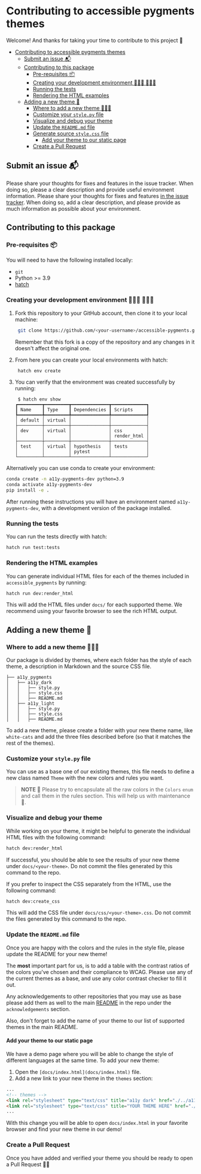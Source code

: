 # Contributing to accessible pygments themes

Welcome! And thanks for taking your time to contribute to this project 🤩

- [Contributing to accessible pygments themes](#contributing-to-accessible-pygments-themes)
  - [Submit an issue 📬](#submit-an-issue-)
  - [Contributing to this package](#contributing-to-this-package)
    - [Pre-requisites 📦](#pre-requisites-)
    - [Creating your development environment 👩🏻‍💻 👨🏼‍💻](#creating-your-development-environment--)
    - [Running the tests](#running-the-tests)
    - [Rendering the HTML examples](#rendering-the-html-examples)
  - [Adding a new theme 🎨](#adding-a-new-theme-)
    - [Where to add a new theme 👩🏼‍🎨](#where-to-add-a-new-theme-)
    - [Customize your `style.py` file](#customize-your-stylepy-file)
    - [Visualize and debug your theme](#visualize-and-debug-your-theme)
    - [Update the `README.md` file](#update-the-readmemd-file)
    - [Generate source `style.css` file](#generate-source-stylecss-file)
      - [Add your theme to our static page](#add-your-theme-to-our-static-page)
    - [Create a Pull Request](#create-a-pull-request)

## Submit an issue 📬

Please share your thoughts for fixes and features in the issue tracker.
When doing so, please a clear description and provide useful environment information.
Please share your thoughts for fixes and features [in the issue tracker](https://github.com/Quansight-Labs/accessible-pygments/issues).
When doing so, add a clear description, and please provide as much information as possible about your environment.

## Contributing to this package

### Pre-requisites 📦

You will need to have the following installed locally:

- `git`
- Python >= 3.9
- [hatch](https://hatch.pypa.io/)

### Creating your development environment 👩🏻‍💻 👨🏼‍💻

1. Fork this repository to your GitHub account, then clone it to your local machine:

   ```bash
    git clone https://github.com/<your-username>/accessible-pygments.git
   ```

   Remember that this fork is a copy of the repository and any changes in it doesn't affect the original one.

2. From here you can create your local environments with hatch:

   ```bash
    hatch env create
   ```

3. You can verify that the environment was created successfully by running:

   ```console
    $ hatch env show
   ┏━━━━━━━━━┳━━━━━━━━━┳━━━━━━━━━━━━━━┳━━━━━━━━━━━━━┓
   ┃ Name    ┃ Type    ┃ Dependencies ┃ Scripts     ┃
   ┡━━━━━━━━━╇━━━━━━━━━╇━━━━━━━━━━━━━━╇━━━━━━━━━━━━━┩
   │ default │ virtual │              │             │
   ├─────────┼─────────┼──────────────┼─────────────┤
   │ dev     │ virtual │              │ css         │
   │         │         │              │ render_html │
   ├─────────┼─────────┼──────────────┼─────────────┤
   │ test    │ virtual │ hypothesis   │ tests       │
   │         │         │ pytest       │             │
   └─────────┴─────────┴──────────────┴─────────────┘
   ```

Alternatively you can use conda to create your environment:

```bash
conda create -n a11y-pygments-dev python=3.9
conda activate a11y-pygments-dev
pip install -e .
```

After running these instructions you will have an environment named `a11y-pygments-dev`, with a development version of the package installed.

### Running the tests

You can run the tests directly with hatch:

```bash
hatch run test:tests
```

### Rendering the HTML examples

You can generate individual HTML files for each of the themes included in `accessible_pygments` by running:

```bash
hatch run dev:render_html
```

This will add the HTML files under `docs/` for each supported theme.
We recommend using your favorite browser to see the rich HTML output.

## Adding a new theme 🎨

### Where to add a new theme 👩🏼‍🎨

Our package is divided by themes, where each folder has the style of each theme, a description in Markdown and the source CSS file.

```text
├── a11y_pygments
│   ├── a11y_dark
│   │   ├── style.py
│   │   ├── style.css
│   │   ├── README.md
│   ├── a11y_light
│   │   ├── style.py
│   │   ├── style.css
│   │   ├── README.md
```

To add a new theme, please create a folder with your new theme name, like `white-cats` and add the three files described before (so that it matches the rest of the themes).

### Customize your `style.py` file

You can use as a base one of our existing themes, this file needs to define a new class named `Theme` with the new colors and rules you want.

> **NOTE** 📝
> Please try to encapsulate all the raw colors in the `Colors` `enum` and call them in the rules section.
> This will help us with maintenance 🙏.

### Visualize and debug your theme

While working on your theme, it might be helpful to generate the individual HTML files with the following command:

```bash
hatch dev:render_html
```

If successful, you should be able to see the results of your new theme under `docs/<your-theme>`. Do not commit the files generated by this command to the repo.

If you prefer to inspect the CSS separately from the HTML, use the following command:

```bash
hatch dev:create_css
```

This will add the CSS file under `docs/css/<your-theme>.css`. Do not commit the files generated by this command to the repo.

### Update the `README.md` file

Once you are happy with the colors and the rules in the style file, please update the README for your new theme!

The **most** important part for us, is to add a table with the contrast ratios of the colors you've chosen and their compliance to WCAG. Please use any of the current themes as a base, and use any color contrast checker to fill it out.

Any acknowledgements to other repositories that you may use as base please add them as well to the main [README](./README.md) in the repo under the `acknowledgements` section.

Also, don't forget to add the name of your theme to our list of supported themes in the main README.

#### Add your theme to our static page

We have a demo page where you will be able to change the style of different languages at the same time.
To add your new theme:

1. Open the `[docs/index.html](docs/index.html)` file.
2. Add a new link to your new theme in the `themes` section:

```HTML
...
<!-- themes -->
<link rel="stylesheet" type="text/css" title="a11y dark" href="./../a11y_pygments/a11y_dark/style.css">
<link rel="stylesheet" type="text/css" title="YOUR THEME HERE" href="./../a11y_pygments/<your-theme>/style.css">
...

```

With this change you will be able to open `docs/index.html` in your favorite browser and find your new theme in our demo!

### Create a Pull Request

Once you have added and verified your theme you should be ready to open a Pull Request 👏🏻
